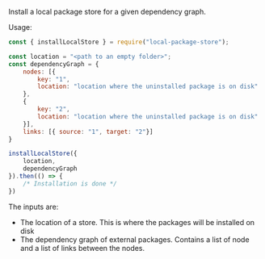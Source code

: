 Install a local package store for a given dependency graph.

Usage:
```javascript
const { installLocalStore } = require("local-package-store");

const location = "<path to an empty folder>";
const dependencyGraph = {
    nodes: [{
        key: "1",
        location: "location where the uninstalled package is on disk"
    },
    {
        key: "2",
        location: "location where the uninstalled package is on disk"
    }],
    links: [{ source: "1", target: "2"}]
}

installLocalStore({
    location,
    dependencyGraph
}).then(() => {
    /* Installation is done */
})
```

The inputs are:
- The location of a store. This is where the packages will be installed on disk
- The dependency graph of external packages. Contains a list of node and a list of links between the nodes.
